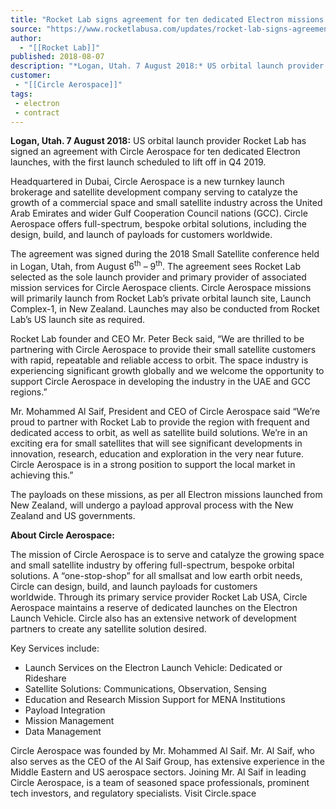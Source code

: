 ```yaml
---
title: "Rocket Lab signs agreement for ten dedicated Electron missions with Circle Aerospace "
source: "https://www.rocketlabusa.com/updates/rocket-lab-signs-agreement-for-ten-dedicated-electron-missions-with-circle-aerospace/"
author:
  - "[[Rocket Lab]]"
published: 2018-08-07
description: "*Logan, Utah. 7 August 2018:* US orbital launch provider Rocket Lab has signed an agreement with Circle Aerospace for ten dedicated Electron launches, with the first launch scheduled to lift off in Q4 2019."
customer:
 - "[[Circle Aerospace]]"
tags:
 - electron
 - contract
---
```

**Logan, Utah. 7 August 2018:** US orbital launch provider Rocket Lab has signed an agreement with Circle Aerospace for ten dedicated Electron launches, with the first launch scheduled to lift off in Q4 2019. 

Headquartered in Dubai, Circle Aerospace is a new turnkey launch brokerage and satellite development company serving to catalyze the growth of a commercial space and small satellite industry across the United Arab Emirates and wider Gulf Cooperation Council nations (GCC). Circle Aerospace offers full-spectrum, bespoke orbital solutions, including the design, build, and launch of payloads for customers worldwide.

The agreement was signed during the 2018 Small Satellite conference held in Logan, Utah, from August 6<sup>th</sup> – 9<sup>th</sup>. The agreement sees Rocket Lab selected as the sole launch provider and primary provider of associated mission services for Circle Aerospace clients. Circle Aerospace missions will primarily launch from Rocket Lab’s private orbital launch site, Launch Complex-1, in New Zealand. Launches may also be conducted from Rocket Lab’s US launch site as required. 

Rocket Lab founder and CEO Mr. Peter Beck said, “We are thrilled to be partnering with Circle Aerospace to provide their small satellite customers with rapid, repeatable and reliable access to orbit. The space industry is experiencing significant growth globally and we welcome the opportunity to support Circle Aerospace in developing the industry in the UAE and GCC regions.”

Mr. Mohammed Al Saif, President and CEO of Circle Aerospace said “We’re proud to partner with Rocket Lab to provide the region with frequent and dedicated access to orbit, as well as satellite build solutions. We’re in an exciting era for small satellites that will see significant developments in innovation, research, education and exploration in the very near future. Circle Aerospace is in a strong position to support the local market in achieving this.” 

The payloads on these missions, as per all Electron missions launched from New Zealand, will undergo a payload approval process with the New Zealand and US governments.

**About Circle Aerospace:**

The mission of Circle Aerospace is to serve and catalyze the growing space and small satellite industry by offering full-spectrum, bespoke orbital solutions. A “one-stop-shop” for all smallsat and low earth orbit needs, Circle can design, build, and launch payloads for customers worldwide. Through its primary service provider Rocket Lab USA, Circle Aerospace maintains a reserve of dedicated launches on the Electron Launch Vehicle. Circle also has an extensive network of development partners to create any satellite solution desired.

Key Services include:

- Launch Services on the Electron Launch Vehicle: Dedicated or Rideshare
- Satellite Solutions: Communications, Observation, Sensing
- Education and Research Mission Support for MENA Institutions
- Payload Integration
- Mission Management
- Data Management

Circle Aerospace was founded by Mr. Mohammed Al Saif. Mr. Al Saif, who also serves as the CEO of the Al Saif Group, has extensive experience in the Middle Eastern and US aerospace sectors. Joining Mr. Al Saif in leading Circle Aerospace, is a team of seasoned space professionals, prominent tech investors, and regulatory specialists. Visit Circle.space